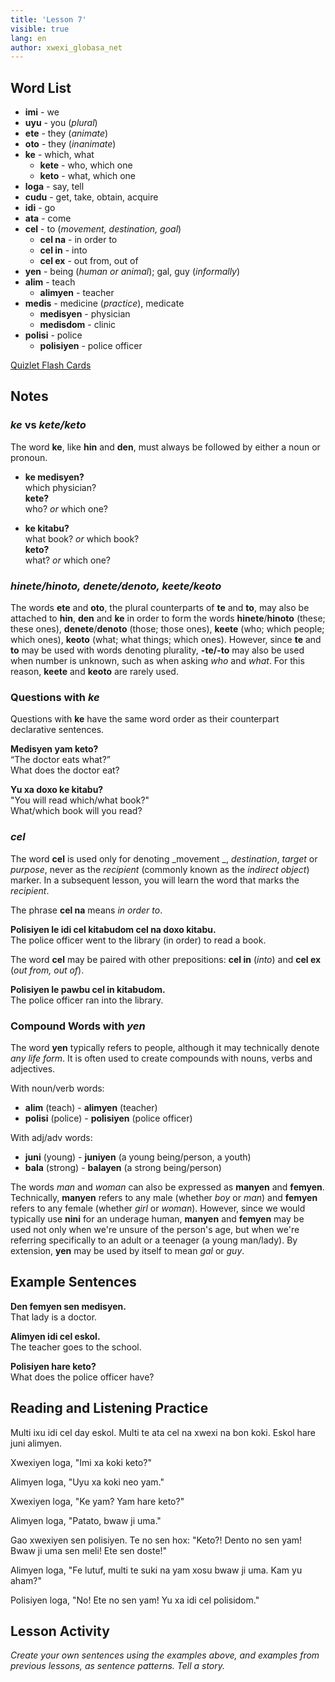 ```yaml
---
title: 'Lesson 7'
visible: true
lang: en
author: xwexi_globasa_net
---
```


## Word List

* **imi** - we
* **uyu** - you (_plural_)
* **ete** - they (_animate_)
* **oto** - they (_inanimate_)
* **ke** - which, what
	* **kete** - who, which one
	* **keto** - what, which one
* **loga** - say, tell
* **cudu** - get, take, obtain, acquire
* **idi** - go
* **ata** - come
* **cel** - to (_movement, destination, goal_)
  * **cel na** - in order to
  * **cel in** - into
  * **cel ex** - out from, out of
* **yen** - being (_human or animal_); gal, guy (_informally_)
* **alim** - teach
	* **alimyen** - teacher
* **medis** - medicine (_practice_), medicate
	* **medisyen** - physician
	* **medisdom** - clinic
* **polisi** - police
	* **polisiyen** - police officer

[Quizlet Flash Cards](https://quizlet.com/652346773/globasa-101-lesson-7-flash-cards/)

## Notes

### _ke_ vs _kete/keto_

The word **ke**, like **hin** and **den**, must always be followed by either a noun or pronoun.

* **ke medisyen?**    
which physician?     
**kete?**  
who? _or_ which one?  

* **ke kitabu?**    
what book? _or_ which book?   
**keto?**  
what? _or_ which one?  

### _hinete/hinoto, denete/denoto, keete/keoto_

The words **ete** and **oto**, the plural counterparts of **te** and **to**, may also be attached to **hin**, **den** and **ke** in order to form the words **hinete**/**hinoto** (these; these ones), **denete**/**denoto** (those; those ones), **keete** (who; which people; which ones), **keoto** (what; what things; which ones). However, since **te** and **to** may be used with words denoting plurality, **-te/-to** may also be used when number is unknown, such as when asking _who_ and _what_. For this reason, **keete** and **keoto** are rarely used. 

### Questions with _ke_

Questions with **ke** have the same word order as their counterpart declarative sentences.

**Medisyen yam keto?**  
“The doctor eats what?”  
What does the doctor eat?

**Yu xa doxo ke kitabu?**       
"You will read which/what book?"  
What/which book will you read?  

### _cel_

The word **cel** is used only for denoting _movement _, _destination_, _target_ or _purpose_, never as the _recipient_ (commonly known as the _indirect object_) marker. In a subsequent lesson, you will learn the word that marks the _recipient_.  

The phrase **cel na** means _in order to_.  

**Polisiyen le idi cel kitabudom cel na doxo kitabu.**  
The police officer went to the library (in order) to read a book. 

The word **cel** may be paired with other prepositions: **cel in** (_into_) and **cel ex** (_out from, out of_). 

**Polisiyen le pawbu cel in kitabudom.**  
The police officer ran into the library.

### Compound Words with _yen_

The word **yen** typically refers to people, although it may technically denote _any life form_. It is often used to create compounds with nouns, verbs and adjectives.

With noun/verb words:

* **alim** (teach) - **alimyen** (teacher)
* **polisi** (police) - **polisiyen** (police officer)

With adj/adv words:

* **juni** (young) - **juniyen** (a young being/person, a youth)
* **bala** (strong) - **balayen** (a strong being/person)

The words _man_ and _woman_ can also be expressed as **manyen** and **femyen**. Technically, **manyen** refers to any male (whether _boy_ or _man_) and **femyen** refers to any female (whether _girl_ or _woman_). However, since we would typically use **nini** for an underage human, **manyen** and **femyen** may be used not only when we're unsure of the person's age, but when we're referring specifically to an adult or a teenager (a young man/lady). By extension, **yen** may be used by itself to mean _gal_ or _guy_. 

## Example Sentences

**Den femyen sen medisyen.**  
That lady is a doctor.

**Alimyen idi cel eskol.**  
The teacher goes to the school.

**Polisiyen hare keto?**  
What does the police officer have?

## Reading and Listening Practice

Multi ixu idi cel day eskol. Multi te ata cel na xwexi na bon koki. Eskol hare juni alimyen.

Xwexiyen loga, "Imi xa koki keto?"

Alimyen loga, "Uyu xa koki neo yam."

Xwexiyen loga, "Ke yam? Yam hare keto?"

Alimyen loga, "Patato, bwaw ji uma."

Gao xwexiyen sen polisiyen. Te no sen hox: "Keto?! Dento no sen yam! Bwaw ji uma sen meli! Ete sen doste!"

Alimyen loga, "Fe lutuf, multi te suki na yam xosu bwaw ji uma. Kam yu aham?" 

Polisiyen loga, "No! Ete no sen yam! Yu xa idi cel polisidom."

## Lesson Activity

_Create your own sentences using the examples above, and examples from previous lessons, as sentence patterns. Tell a story._
